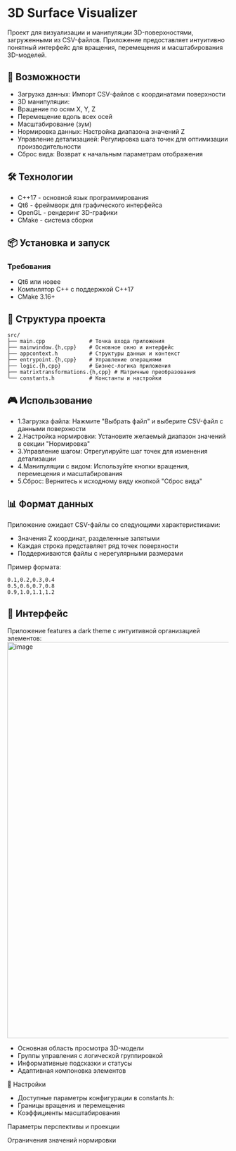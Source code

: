 # 3D Surface Visualizer

Проект для визуализации и манипуляции 3D-поверхностями, загруженными из CSV-файлов. Приложение предоставляет интуитивно понятный интерфейс для вращения, перемещения и масштабирования 3D-моделей.

## 🚀 Возможности
- Загрузка данных: Импорт CSV-файлов с координатами поверхности
- 3D манипуляции:
- Вращение по осям X, Y, Z
- Перемещение вдоль всех осей
- Масштабирование (зум)
- Нормировка данных: Настройка диапазона значений Z
- Управление детализацией: Регулировка шага точек для оптимизации производительности
- Сброс вида: Возврат к начальным параметрам отображения

## 🛠 Технологии
- C++17 - основной язык программирования
- Qt6 - фреймворк для графического интерфейса
- OpenGL - рендеринг 3D-графики
- CMake - система сборки

## 📦 Установка и запуск


### Требования
- Qt6 или новее
- Компилятор C++ с поддержкой C++17
- CMake 3.16+


## 📁 Структура проекта

```
src/
├── main.cpp              # Точка входа приложения
├── mainwindow.{h,cpp}    # Основное окно и интерфейс
├── appcontext.h          # Структуры данных и контекст
├── entrypoint.{h,cpp}    # Управление операциями
├── logic.{h,cpp}         # Бизнес-логика приложения
├── matrixtransformations.{h,cpp} # Матричные преобразования
└── constants.h           # Константы и настройки
```


## 🎮 Использование

- 1.Загрузка файла: Нажмите "Выбрать файл" и выберите CSV-файл с данными поверхности
- 2.Настройка нормировки: Установите желаемый диапазон значений в секции "Нормировка"
- 3.Управление шагом: Отрегулируйте шаг точек для изменения детализации
- 4.Манипуляции с видом: Используйте кнопки вращения, перемещения и масштабирования
- 5.Сброс: Вернитесь к исходному виду кнопкой "Сброс вида"


## 📊 Формат данных
Приложение ожидает CSV-файлы со следующими характеристиками:
- Значения Z координат, разделенные запятыми
- Каждая строка представляет ряд точек поверхности
- Поддерживаются файлы с нерегулярными размерами

Пример формата:
```csv
0.1,0.2,0.3,0.4
0.5,0.6,0.7,0.8
0.9,1.0,1.1,1.2
```


## 🎨 Интерфейс
Приложение features a dark theme с интуитивной организацией элементов:
<img width="1000" height="900" alt="image" src="https://github.com/user-attachments/assets/e05135ef-0437-4557-8912-0f4c21eb994d" />
- Основная область просмотра 3D-модели
- Группы управления с логической группировкой
- Информативные подсказки и статусы
- Адаптивная компоновка элементов


🔧 Настройки
- Доступные параметры конфигурации в constants.h:
- Границы вращения и перемещения
- Коэффициенты масштабирования

Параметры перспективы и проекции

Ограничения значений нормировки
